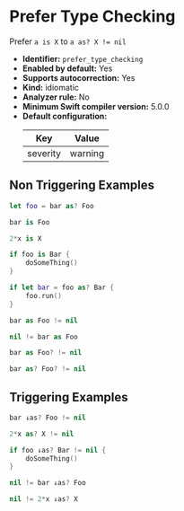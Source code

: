 # Prefer Type Checking

Prefer `a is X` to `a as? X != nil`

* **Identifier:** `prefer_type_checking`
* **Enabled by default:** Yes
* **Supports autocorrection:** Yes
* **Kind:** idiomatic
* **Analyzer rule:** No
* **Minimum Swift compiler version:** 5.0.0
* **Default configuration:**
  <table>
  <thead>
  <tr><th>Key</th><th>Value</th></tr>
  </thead>
  <tbody>
  <tr>
  <td>
  severity
  </td>
  <td>
  warning
  </td>
  </tr>
  </tbody>
  </table>

## Non Triggering Examples

```swift
let foo = bar as? Foo
```

```swift
bar is Foo
```

```swift
2*x is X
```

```swift
if foo is Bar {
    doSomeThing()
}
```

```swift
if let bar = foo as? Bar {
    foo.run()
}
```

```swift
bar as Foo != nil
```

```swift
nil != bar as Foo
```

```swift
bar as Foo? != nil
```

```swift
bar as? Foo? != nil
```

## Triggering Examples

```swift
bar ↓as? Foo != nil
```

```swift
2*x as? X != nil
```

```swift
if foo ↓as? Bar != nil {
    doSomeThing()
}
```

```swift
nil != bar ↓as? Foo
```

```swift
nil != 2*x ↓as? X
```